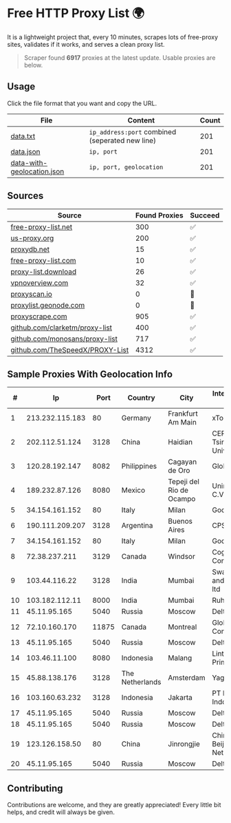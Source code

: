 
# Free HTTP Proxy List 🌍

It is a lightweight project that, every 10 minutes, scrapes lots of free-proxy sites, validates if it works, and serves a clean proxy list.


> Scraper found **6917** proxies at the latest update. Usable proxies are below.

## Usage

Click the file format that you want and copy the URL.


|File|Content|Count|
|----|-------|-----|
|[data.txt](https://raw.githubusercontent.com/themiralay/Proxy-List-World/master/data.txt)|`ip_address:port` combined (seperated new line)|201|
|[data.json](https://raw.githubusercontent.com/themiralay/Proxy-List-World/master/data.json)|`ip, port`|201|
|[data-with-geolocation.json](https://raw.githubusercontent.com/themiralay/Proxy-List-World/master/data-with-geolocation.json)|`ip, port, geolocation`|201|

## Sources

|Source|Found Proxies|Succeed|
|------|-------------|-------|
|[free-proxy-list.net](https://free-proxy-list.net)|300|✅|
|[us-proxy.org](https://www.us-proxy.org)|200|✅|
|[proxydb.net](http://proxydb.net)|15|✅|
|[free-proxy-list.com](https://free-proxy-list.com/?page=&port=&type%5B%5D=http&type%5B%5D=https&up_time=0&search=Search)|10|✅|
|[proxy-list.download](https://www.proxy-list.download/HTTP)|26|✅|
|[vpnoverview.com](https://vpnoverview.com/privacy/anonymous-browsing/free-proxy-servers)|32|✅|
|[proxyscan.io](https://www.proxyscan.io)|0|🚫|
|[proxylist.geonode.com](https://proxylist.geonode.com/api/proxy-list?limit=300&page=1&sort_by=lastChecked&sort_type=desc&protocols=http,https)|0|🚫|
|[proxyscrape.com](https://api.proxyscrape.com/v2/?request=displayproxies&protocol=http&timeout=10000&country=all&ssl=all&anonymity=all)|905|✅|
|[github.com/clarketm/proxy-list](https://raw.githubusercontent.com/clarketm/proxy-list/master/proxy-list-raw.txt)|400|✅|
|[github.com/monosans/proxy-list](https://raw.githubusercontent.com/monosans/proxy-list/main/proxies/http.txt)|717|✅|
|[github.com/TheSpeedX/PROXY-List](https://raw.githubusercontent.com/TheSpeedX/PROXY-List/master/http.txt)|4312|✅|


## Sample Proxies With Geolocation Info

|#|Ip|Port|Country|City|Internet Service Provider|
|-|--|----|-------|----|-------------------------|
|1|213.232.115.183|80|Germany|Frankfurt Am Main|xTom GmbH|
|2|202.112.51.124|3128|China|Haidian|CERNET2 IX at Tsinghua University|
|3|120.28.192.147|8082|Philippines|Cagayan de Oro|Globe Telecom|
|4|189.232.87.126|8080|Mexico|Tepeji del Rio de Ocampo|Uninet S.A. de C.V.|
|5|34.154.161.152|80|Italy|Milan|Google LLC|
|6|190.111.209.207|3128|Argentina|Buenos Aires|CPS|
|7|34.154.161.152|80|Italy|Milan|Google LLC|
|8|72.38.237.211|3129|Canada|Windsor|Cogeco Connexion Inc.|
|9|103.44.116.22|3128|India|Mumbai|Swastik Internet and Cables pvt. ltd|
|10|103.182.112.11|8000|India|Mumbai|Ruhi Infotech|
|11|45.11.95.165|5040|Russia|Moscow|Delta Ltd|
|12|72.10.160.170|11875|Canada|Montreal|GloboTech Communications|
|13|45.11.95.165|5040|Russia|Moscow|Delta Ltd|
|14|103.46.11.100|8080|Indonesia|Malang|Lintas Data Prima, PT|
|15|45.88.138.176|3128|The Netherlands|Amsterdam|Yaglom Labs Ltd|
|16|103.160.63.232|3128|Indonesia|Jakarta|PT Herza Digital Indonesia|
|17|45.11.95.165|5040|Russia|Moscow|Delta Ltd|
|18|45.11.95.165|5040|Russia|Moscow|Delta Ltd|
|19|123.126.158.50|80|China|Jinrongjie|China Unicom Beijing Province Network|
|20|45.11.95.165|5040|Russia|Moscow|Delta Ltd|



## Contributing

Contributions are welcome, and they are greatly appreciated! Every
little bit helps, and credit will always be given.


